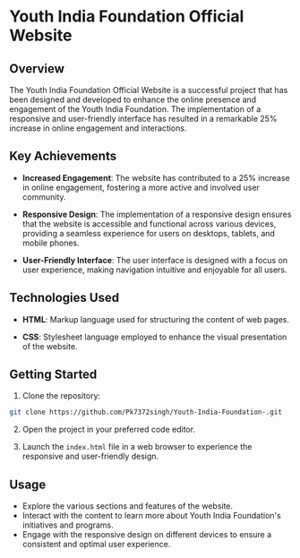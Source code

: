 # Youth India Foundation Official Website

## Overview

The Youth India Foundation Official Website is a successful project that has been designed and developed to enhance the online presence and engagement of the Youth India Foundation. The implementation of a responsive and user-friendly interface has resulted in a remarkable 25% increase in online engagement and interactions.

## Key Achievements

- **Increased Engagement**: The website has contributed to a 25% increase in online engagement, fostering a more active and involved user community.

- **Responsive Design**: The implementation of a responsive design ensures that the website is accessible and functional across various devices, providing a seamless experience for users on desktops, tablets, and mobile phones.

- **User-Friendly Interface**: The user interface is designed with a focus on user experience, making navigation intuitive and enjoyable for all users.

## Technologies Used

- **HTML**: Markup language used for structuring the content of web pages.

- **CSS**: Stylesheet language employed to enhance the visual presentation of the website.

## Getting Started

1. Clone the repository:

```bash
git clone https://github.com/Pk7372singh/Youth-India-Foundation-.git
```

2. Open the project in your preferred code editor.

3. Launch the `index.html` file in a web browser to experience the responsive and user-friendly design.

## Usage

- Explore the various sections and features of the website.
- Interact with the content to learn more about Youth India Foundation's initiatives and programs.
- Engage with the responsive design on different devices to ensure a consistent and optimal user experience.

